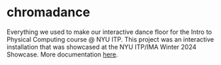 # chromadance
Everything we used to make our interactive dance floor for the Intro to Physical Computing course @ NYU ITP. This project was an interactive installation that was showcased at the NYU ITP/IMA Winter 2024 Showcase. More documentation [here](https://www.prisha.me/sidea/chromadance).
